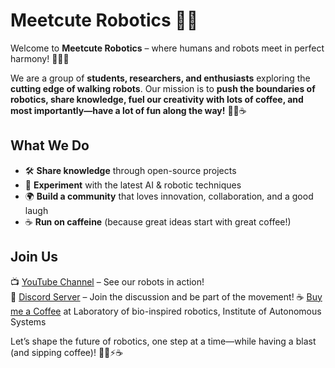 # Meetcute Robotics 🤖✨  

Welcome to **Meetcute Robotics** – where humans and robots meet in perfect harmony! 🌿🤝🤖  

We are a group of **students, researchers, and enthusiasts** exploring the **cutting edge of walking robots**. Our mission is to **push the boundaries of robotics, share knowledge, fuel our creativity with lots of coffee, and most importantly—have a lot of fun along the way!** 🚀🎉☕  

## What We Do  
- 🛠 **Share knowledge** through open-source projects  
- 🤖 **Experiment** with the latest AI & robotic techniques  
- 🌍 **Build a community** that loves innovation, collaboration, and a good laugh  
- ☕ **Run on caffeine** (because great ideas start with great coffee!)  

## Join Us  
📺 [YouTube Channel](https://youtube.com/shorts/FS4RZQhdvbw?si=gV1k0XiApzcYAuOD) – See our robots in action!  
💬 [Discord Server](#) – Join the discussion and be part of the movement!
☕ [Buy me a Coffee](https://www.vut.cz/en/people/stanislav-vechet-18462) at Laboratory of bio-inspired robotics, Institute of Autonomous Systems

Let’s shape the future of robotics, one step at a time—while having a blast (and sipping coffee)! 🚶‍♂️⚡☕  
